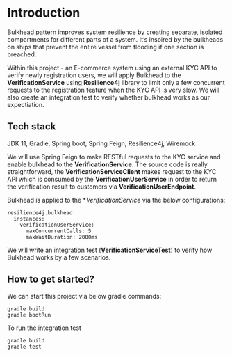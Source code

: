 # Introduction

Bulkhead pattern improves system resilience by creating separate, isolated compartments for different parts of a system. 
It’s inspired by the bulkheads on ships that prevent the entire vessel from flooding if one section is breached.

Within this project - an E-commerce system using an external KYC API to verify newly registration users, 
we will apply Bulkhead to the **VerificationService** using **Resilience4j** library to 
limit only a few concurrent requests to the registration feature when the KYC API is very slow. 
We will also create an integration test to verify whether bulkhead works as our expectiation.
  
## Tech stack

JDK 11, Gradle, Spring boot, Spring Feign, Resilience4j, Wiremock

We will use Spring Feign to make RESTful requests to the KYC service and enable bulkhead to the **VerificationService**. The source
code is really straightforward, the **VerificationServiceClient** makes request to the KYC API which is consumed by the
**VerificationUserService** in order to return the verification result to customers via **VerificationUserEndpoint**.

Bulkhead is applied to the **VerificationService* via the below configurations:
```shell
resilience4j.bulkhead:
  instances:
    verificationUserService:
      maxConcurrentCalls: 5
      maxWaitDuration: 2000ms
```
We will write an integration test (**VerificationServiceTest**) to verify how Bulkhead works by a few scenarios.

## How to get started?
We can start this project via below gradle commands:
```shell
gradle build
gradle bootRun
```
To run the integration test
```shell
gradle build
gradle test
```


